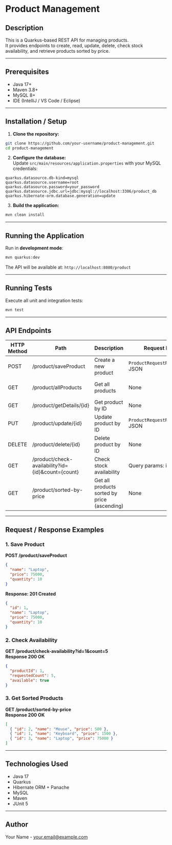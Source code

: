 # Product Management

## Description
This is a Quarkus-based REST API for managing products.  
It provides endpoints to create, read, update, delete, check stock availability, and retrieve products sorted by price.

---

## Prerequisites
- Java 17+
- Maven 3.8+
- MySQL 8+
- IDE (IntelliJ / VS Code / Eclipse)

---

## Installation / Setup

1. **Clone the repository:**
```bash
git clone https://github.com/your-username/product-management.git
cd product-management
```

2. **Configure the database:**  
   Update `src/main/resources/application.properties` with your MySQL credentials:

```properties
quarkus.datasource.db-kind=mysql
quarkus.datasource.username=root
quarkus.datasource.password=your_password
quarkus.datasource.jdbc.url=jdbc:mysql://localhost:3306/product_db
quarkus.hibernate-orm.database.generation=update
```

3. **Build the application:**
```bash
mvn clean install
```

---

## Running the Application

Run in **development mode**:
```bash
mvn quarkus:dev
```
The API will be available at: `http://localhost:8080/product`

---

## Running Tests

Execute all unit and integration tests:
```bash
mvn test
```

---

## API Endpoints

| HTTP Method | Path | Description | Request Body | Response |
|-------------|------|-------------|--------------|----------|
| POST | /product/saveProduct | Create a new product | `ProductRequestResponseDto` JSON | 201 Created + Product JSON |
| GET | /product/allProducts | Get all products | None | 200 OK + List of Products / 200 OK + empty List |
| GET | /product/getDetails/{id} | Get product by ID | None | 200 OK + Product / 404 Not Found |
| PUT | /product/update/{id} | Update product by ID | `ProductRequestResponseDto` JSON | 200 OK + Updated Product / 404 Not Found |
| DELETE | /product/delete/{id} | Delete product by ID | None | 204 No Content |
| GET | /product/check-availability?id={id}&count={count} | Check stock availability | Query params: id, count | 200 OK + AvailabilityResponse / 404 if not found |
| GET | /product/sorted-by-price | Get all products sorted by price (ascending) | None | 200 OK + List of Products |

---

## Request / Response Examples

### 1. Save Product
**POST /product/saveProduct**
```json
{
  "name": "Laptop",
  "price": 75000,
  "quantity": 10
}
```
**Response: 201 Created**
```json
{
  "id": 1,
  "name": "Laptop",
  "price": 75000,
  "quantity": 10
}
```

### 2. Check Availability
**GET /product/check-availability?id=1&count=5**  
**Response 200 OK**
```json
{
  "productId": 1,
  "requestedCount": 5,
  "available": true
}
```

### 3. Get Sorted Products
**GET /product/sorted-by-price**  
**Response 200 OK**
```json
[
  { "id": 2, "name": "Mouse", "price": 500 },
  { "id": 1, "name": "Keyboard", "price": 1500 },
  { "id": 3, "name": "Laptop", "price": 75000 }
]
```

---

## Technologies Used
- Java 17
- Quarkus
- Hibernate ORM + Panache
- MySQL
- Maven
- JUnit 5

---

## Author
Your Name - [your.email@example.com](mailto:your.email@example.com)

